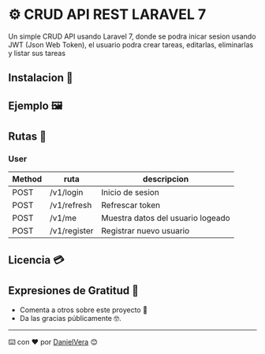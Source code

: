 # ⚙️ CRUD API REST LARAVEL 7

Un simple CRUD API usando Laravel 7, donde se podra inicar sesion usando JWT (Json Web Token),
el usuario podra crear tareas, editarlas, eliminarlas y listar sus tareas

## Instalacion 🚀

## Ejemplo 🖼️

## Rutas 🧾

### User
| Method | ruta | descripcion |
| ------------- | ------------- | ------------- |
| POST  | /v1/login  | Inicio de sesion |
| POST  | /v1/refresh  | Refrescar token |
| POST  | /v1/me | Muestra datos del usuario logeado |
| POST  | /v1/register | Registrar nuevo usuario |

## Licencia 💳

## Expresiones de Gratitud 🎁

* Comenta a otros sobre este proyecto 📢
* Da las gracias públicamente 🤓.

---
⌨️ con ❤️ por [DanielVera](https://github.com/DanielVera987) 😊